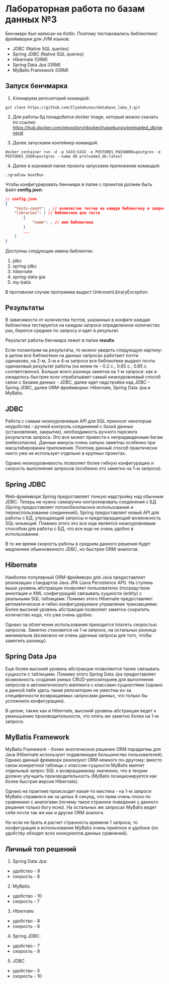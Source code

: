 # Лабораторная работа по базам данных №3

Бенчмарк был написан на Kotlin. Поэтому тестировались библиотеки/фреймворки для JVM языков:
- JDBC (Native SQL queries)
- Spring JDBC (Native SQL queries)
- Hibernate (ORM)
- Spring Data Jpa (ORM)
- MyBatis Framework (ORM)

## Запуск бенчмарка

1) Клонируем репозиторий командой:
```
git clone https://github.com/IlyaSekunov/database_laba_3.git
```

2) Для работы бд понадобится docker image, который можно скачать по ссылке: https://hub.docker.com/repository/docker/ilyasekunov/preloaded_db/general

3) Далее запускаем контейнер командой:
```
docker container run -d -p 5433:5432 -e POSTGRES_PASSWORD=postgres -e POSTGRES_USER=postgres --name db preloaded_db:latest
```

4) Далее в корневой папке проекта запускаем приложение командой:
```
./gradlew bootRun
```

Чтобы конфигурировать бенчмарк в папке с проектов должен быть файл <b>config.json</b>:
```json
// config.json
{
    "tests-count": , // количество тестов на каждую библиотеку и запрос.
    "libraries": [ // библиотеки для теста
        {
            "name": , // имя библиотеки
        }
        ...
    ]
}
```
Доступны следующие имена библиотек:
1) jdbc
2) spring-jdbc
3) hibernate
4) spring-data-jpa
5) my-batis

В противном случае программа выдаст UnknownLibraryException

## Результаты

В зависимости от количества тестов, указанных в конфиге каждая библиотека тестируется на каждом запросе определенное количество раз, берется среднее по запросу и идет в результат.

Реузльтат работы бенчмара лежит в папке <b>results</b>

Если посмотрим на результаты, то можно увидеть следующую картину: в целом все библиотеки на данных запросах работают почти одинаково, на 2-м, 3-м и 4-м запросе все библиотеки выдают почти одинаковый результат работы (на моем пк - 0.2 c., 0.65 с., 0.85 с. соответсвенно). Больше всего разница заметна на 1-м запросе: как и ожидалось быстрее всех отрабатывает самый низкоуровневый способ связи с базами данных - JDBC, далее идет надстройка над JDBC - Spring JDBC, далее ORM-фреймворки: Hibernate, Spring Data Jpa и MyBatis.

## JDBC

Работа с самым низкоуровневым API для SQL приносит некоторые неудобства - ручной контроль соединений с базой данных (установление, закрытие), необходимость ручного парсинга результатов запроса. Это все может привести к непридвиденным багам (небезопасно). Данные минусы очень сильно заметны особенно при масштабировании приложения. Поэтому данный способ практически никто уже не использует отдельно в крупных проектах.

Однако низкоуровневость позволяет более гибкую конфигурацию и скорость выполнения запросов (особенно это заметно на 1-м запросе).

## Spring JDBC

Web-фреймворк Spring предоставляет тонкую надстройку над обычным JDBC. Теперь не нужно саморучно контролировать соединения с БД (Spring предоставляет потокобезопасное использование и переиспользование соединений); Spring предоставляет новый API для работы с БД, упрощающий запросы и предотвращающий возможность SQL-инъекций. Помимо этого это все еще является низкоуровневым способом для работы с БД, что все еще не очень удобно в использовании.

В то же время скорость работы в среднем данного решения будет медленнее обыкновенного JDBC, но быстрее ORM-аналогов.

## Hibernate

Наиболее популярный ORM-фреймворк для Java предоставляет реализацию стандартов Java JPA (Java Persistence API). На ступень выше уровень абстракции позволяет пользователю (посредством аннотация и XML сонфигураций) связывать сущности (entity) с реальными SQL таблицами. Помимо этого Hibernate предоставляет автоматическое и гибко конфигурируемое управление транзакциями. Более высокий уровень абстракции позволяет заметно сократить количество кода, что уже очень удобно.

Однако за облегчение использования приходится платить скоростью запросов. Заметно становится на 1-м запросе, на остальных разница минимальна (возможно не очень удачные запросы для того, чтобы заметить разницу).

## Spring Data Jpa

Еще более высокий уровень абстракции позволяется также связывать сущности с таблицами. Помимо этого Spring Data Jpa предоставляет возможность создания умных CRUD-репозиториев для выполнения запросов и автоматического маппинга с классами-сущностями (однако в данной лабе здесь такие репозитории не уместны из-за специфичности возвращаемых запросами данных, что только бы усложнило конфигурацию).

В целом, также как и Hibernate, высокий уровень абстракции ведет к уменьшению производительности, что опять же заметно более на 1-м запросе.

## MyBatis Framework

MyBatis Framework - более экзотическое решение ORM парадигмы для Java (Hibernate используют подавляющее большинство пользователей). Однако данный фремворк реализуют ORM немного по-другому: вместо связи конкретной таблицы с классом-сущности MyBatis маппит отдельный запрос SQL к возвращаемому значению, что в теории должно улучщить производительность (MyBatis позиционируется как более быстрая версия Hibernate).

Однако на практике происходит какая-то мистика - на 1-м запросе MyBatis справился аж за целых 8 секунд, что прям очень плохо по сравнению с аналогами (почему такое странное поведение у данного решения только богу ясно). На остальных же запросах MyBatis ведет себя почти так же как и другие ORM аналоги. 

Но если не брать в расчет странность времени 1 запроса, то конфигурация и использование MyBatis очень приятное и удобное (по удобству обходит всех конкурентов данных сравнений).

## Личный топ решений
1) Spring Data Jpa:
- удобство - 9
- скорость - 8
2) MyBatis:
- удобство - 10
- скорость - 7
3) Hibernate:
- удобство - 8
- скорость - 8
4) Spring JDBC:
- удобство - 7
- скорость - 9 
5) JDBC
- удобство - 5
- скорость - 10